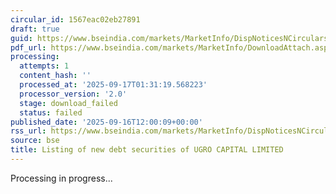 ```yaml
---
circular_id: 1567eac02eb27891
draft: true
guid: https://www.bseindia.com/markets/MarketInfo/DispNoticesNCirculars.aspx?Noticeid={30D6F3C7-16AB-4E63-92BA-56C004D677EA}&noticeno=20250916-48&dt=09/16/2025&icount=48&totcount=79&flag=0
pdf_url: https://www.bseindia.com/markets/MarketInfo/DownloadAttach.aspx?id=20250916-48&attachedId=
processing:
  attempts: 1
  content_hash: ''
  processed_at: '2025-09-17T01:31:19.568223'
  processor_version: '2.0'
  stage: download_failed
  status: failed
published_date: '2025-09-16T12:00:09+00:00'
rss_url: https://www.bseindia.com/markets/MarketInfo/DispNoticesNCirculars.aspx?Noticeid={30D6F3C7-16AB-4E63-92BA-56C004D677EA}&noticeno=20250916-48&dt=09/16/2025&icount=48&totcount=79&flag=0
source: bse
title: Listing of new debt securities of UGRO CAPITAL LIMITED
---
```


Processing in progress...